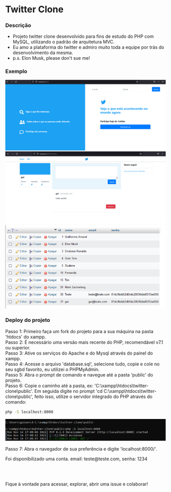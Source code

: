 # Twitter Clone

### Descrição

- Projeto twitter clone desenvolvido para fins de estudo do PHP com MySQL, utilizando o padrão de arquitetura MVC.
- Eu amo a plataforma do twitter e admiro muito toda a equipe por trás do desenvolvimento da mesma.
- p.s. Elon Musk, please don't sue me!

### Exemplo

<img src="exemplos/exemplo1.jpg">
<img src="exemplos/exemplo3.jpg">
<img src="exemplos/exemplo2.jpg">


### Deploy do projeto

Passo 1: Primeiro faça um fork do projeto para a sua máquina na pasta 'htdocs' do xampp. <br>
Passo 2: É necessário uma versão mais recente do PHP, recomendável v7.1 ou superior. <br>
Passo 3: Ative os serviços do Apache e do Mysql através do painel do xampp. <br>
Passo 4: Acesse o arquivo 'database.sql', selecione tudo, copie e cole no seu sgbd favorito,
eu utilizei o PHPMyAdmin. <br>
Passo 5: Abra o prompt de comando e navegue até a pasta 'public' do projeto. <br>
Passo 6: Copie o caminho até a pasta, ex: 'C:\xampp\htdocs\twitter-clone\public'. 
Em seguida digite no prompt 'cd C:\xampp\htdocs\twitter-clone\public', feito isso, utilize o servidor integrado do PHP através do comando:

```cmd
php -S localhost:8000
```

<img src="exemplos/exemplo4.jpg"><br>

Passo 7: Abra o navegador de sua preferência e digite 'localhost:8000/'. <br>

<p>Foi disponibilizado uma conta. email: teste@teste.com, senha: 1234</p>
<br><br>

Fique à vontade para acessar, explorar, abrir uma issue e colaborar!
